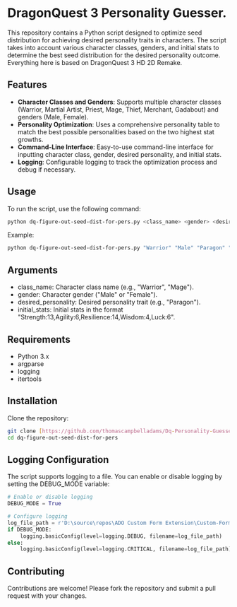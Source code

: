 # DragonQuest 3 Personality Guesser.

This repository contains a Python script designed to optimize seed distribution for achieving desired personality traits in characters. The script takes into account various character classes, genders, and initial stats to determine the best seed distribution for the desired personality outcome. Everything here is based on DragonQuest 3 HD 2D Remake.

## Features

- **Character Classes and Genders**: Supports multiple character classes (Warrior, Martial Artist, Priest, Mage, Thief, Merchant, Gadabout) and genders (Male, Female).
- **Personality Optimization**: Uses a comprehensive personality table to match the best possible personalities based on the two highest stat growths.
- **Command-Line Interface**: Easy-to-use command-line interface for inputting character class, gender, desired personality, and initial stats.
- **Logging**: Configurable logging to track the optimization process and debug if necessary.

## Usage

To run the script, use the following command:
```sh
python dq-figure-out-seed-dist-for-pers.py <class_name> <gender> <desired_personality> <initial_stats>
```

Example:
```sh
python dq-figure-out-seed-dist-for-pers.py "Warrior" "Male" "Paragon" "Strength:13,Agility:6,Resilience:14,Wisdom:4,Luck:6"
```

## Arguments
 - class_name: Character class name (e.g., "Warrior", "Mage").
 - gender: Character gender ("Male" or "Female").
 - desired_personality: Desired personality trait (e.g., "Paragon").
 - initial_stats: Initial stats in the format "Strength:13,Agility:6,Resilience:14,Wisdom:4,Luck:6".

## Requirements
 - Python 3.x
 - argparse
 - logging
 - itertools

## Installation
Clone the repository:
```sh
git clone [https://github.com/thomascampbelladams/Dq-Personality-Guesser.git](https://github.com/thomascampbelladams/Dq-Personality-Guesser.git)
cd dq-figure-out-seed-dist-for-pers
```

## Logging Configuration
The script supports logging to a file. You can enable or disable logging by setting the DEBUG_MODE variable:
```python
# Enable or disable logging
DEBUG_MODE = True

# Configure logging
log_file_path = r'D:\source\repos\ADO Custom Form Extension\Custom-Form-Extension-And-Webapi\Ado-Extension\log.txt'
if DEBUG_MODE:
    logging.basicConfig(level=logging.DEBUG, filename=log_file_path)
else:
    logging.basicConfig(level=logging.CRITICAL, filename=log_file_path)
```

## Contributing
Contributions are welcome! Please fork the repository and submit a pull request with your changes.
